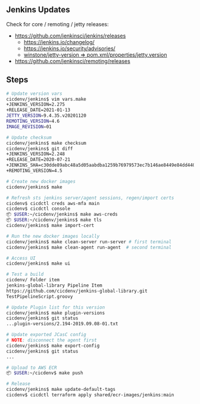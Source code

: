 ## Jenkins Updates

Check for core / remoting / jetty releases:
* https://github.com/jenkinsci/jenkins/releases
  * https://jenkins.io/changelog/
  * https://jenkins.io/security/advisories/
  * [winstone/jetty-version => pom.xml/properties/jetty.version](https://github.com/jenkinsci/winstone/blob/master/pom.xml#L22)
* https://github.com/jenkinsci/remoting/releases

## Steps
```bash
# Update version vars
cicdenv/jenkins$ vim vars.make
+JENKINS_VERSION=2.275
+RELEASE_DATE=2021-01-13
JETTY_VERSION=9.4.35.v20201120
REMOTING_VERSION=4.6
IMAGE_REVISION=01

# Update checksum
cicdenv/jenkins$ make checksum
cicdenv/jenkins$ git diff
+JENKINS_VERSION=2.248
+RELEASE_DATE=2020-07-21
+JENKINS_SHA=c30dde89abc48a5d05aabdba1259b76979573ec7b146ae8449e84dd44017c182
+REMOTING_VERSION=4.5

# Create new docker images
cicdenv/jenkins$ make

# Refresh sts jenkins server/agent sessions, regen/import certs
cicdenv$ cicdctl creds aws-mfa main
cicdenv$ cicdctl console
📦 $USER:~/cicdenv/jenkins$ make aws-creds
📦 $USER:~/cicdenv/jenkins$ make tls
cicdenv/jenkins$ make import-cert

# Run the new docker images locally
cicdenv/jenkins$ make clean-server run-server # first terminal
cicdenv/jenkins$ make clean-agent run-agent  # second terminal

# Access UI
cicdenv/jenkins$ make ui

# Test a build
cicdenv/ Folder item
jenkins-global-library Pipeline Item
https://github.com/cicdenv/jenkins-global-library.git
TestPipelineScript.groovy

# Update Plugin list for this version
cicdenv/jenkins$ make plugin-versions
cicdenv/jenkins$ git status
...plugin-versions/2.194-2019.09.08-01.txt

# Update exported JCasC config
# NOTE: disconnect the agent first
cicdenv/jenkins$ make export-config
cicdenv/jenkins$ git status
...

# Upload to AWS ECR
📦 $USER:~/cicdenv$ make push

# Release
cicdenv/jenkins$ make update-default-tags
cicdenv$ cicdctl terraform apply shared/ecr-images/jenkins:main
```
